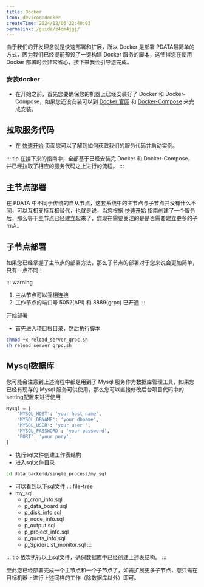 ```yaml
---
title: Docker
icon: devicon:docker
createTime: 2024/12/06 22:40:03
permalink: /guide/z4qm4jgj/
---
```


由于我们的开发理念就是快速部署和扩展，所以 Docker 是部署 PDATA最简单的方式，因为我们已经提前预设了一键构建 Docker 服务的脚本，这使得您在使用 
Docker 部署时会非常省心，接下来我会引导您完成。

### 安装docker

- 在开始之前，首先您要确保您的机器上已经安装好了 Docker 和 Docker-Compose，如果您还没安装可以到 [Docker 官网](https://www.docker.com/) 和 [Docker-Compose](https://docs.docker.com/compose/) 来完成安装。

## 拉取服务代码

- 在 [快速开始](../../guide/quick-start.md) 页面您可以了解到如何获取我们的服务代码并启动实例。

::: tip
在接下来的指南中，全部基于已经安装完 Docker 和 Docker-Compose，并已经拉取了相应的服务代码之上进行的流程。
:::

## 主节点部署

<ImageCard
  image="/SND.png"
  title="主节点部署，也可作为单节点使用"
  description="作为主节点可以控制我们后续扩展的任何一台子节点机器，如果当作单节点来用，那么它也会是一个性能很好的单节点服务"
  href="/"
  author="yuanshaohang"
  date="2024/05/21"
/>

在 PDATA 中不同于传统的自从节点，这套系统中的主节点与子节点并没有什么不同，可以互相支持互相替代，也就是说，当您根据 [快速开始](../../guide/quick-start.md) 
指南创建了一个服务后，那么等于主节点已经建立起来了，您现在需要关注的是是否需要建立更多的子节点。

## 子节点部署

<ImageCard
  image="/Nodes.png"
  title="扩展子节点，使系统更加高可用更加健壮，功能更丰富"
  description="由主节点来统一管理任务文件，控制子节点来进行任务分发，同时监控各个子节点的资源状态，自动同步主从节点的任务文件，快速便携的进行开发部署工作"
  href="/"
  author="yuanshaohang"
  date="2024/05/21"
/>

如果您已经掌握了主节点的部署方法，那么子节点的部署对于您来说会更加简单，只有一点不同！

::: warning
1. 主从节点可以互相连接
2. 工作节点的端口号 5052(API) 和 8889(grpc) 已开通
:::

开始部署
- 首先进入项目根目录，然后执行脚本
```bash
chmod +x reload_server_grpc.sh
sh reload_server_grpc.sh
```

## Mysql数据库

您可能会注意到上述流程中都是用到了 Mysql 服务作为数据库管理工具，如果您已经有现存的 Mysql 服务可供使用，那么您可以直接修改后台项目代码中的setting配置来进行使用

```python
Mysql = {
    'MYSQL_HOST': 'your host name',
    'MYSQL_DBNAME': 'your dbname',
    'MYSQL_USER': 'your user ',
    'MYSQL_PASSWORD': 'your password',
    'PORT': 'your pory',
}
```

- 执行sql文件创建工作表结构
- 进入sql文件目录
```bash
cd data_backend/single_process/my_sql
```
- 可以看到以下sql文件
::: file-tree
- my_sql
  - p_cron_info.sql
  - p_data_board.sql
  - p_disk_info.sql
  - p_node_info.sql
  - p_output.sql
  - p_project_info.sql
  - p_quota_info.sql
  - p_SpiderList_monitor.sql
:::

::: tip
依次执行以上sql文件，确保数据库中已经创建上述表结构。
:::

至此您已经部署完成一个主节点和一个子节点了，如需扩展更多子节点，您只需在目标机器上进行上述同样的工作（除数据库以外）即可。
